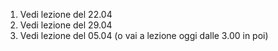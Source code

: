 1. Vedi lezione del 22.04
2. Vedi lezione del 29.04
3. Vedi lezione del 05.04 (o vai a lezione oggi dalle 3.00 in poi)
